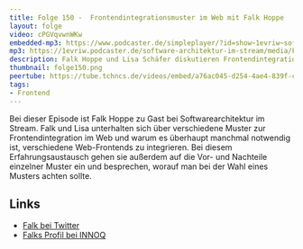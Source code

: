 ```yaml
---
title: Folge 150 -  Frontendintegrationsmuster im Web mit Falk Hoppe
layout: folge
video: cPGVqvwnWKw
embedded-mp3: https://www.podcaster.de/simpleplayer/?id=show~1evriw~software-architektur-im-stream~pod-08186cb1836789c33c1c79cdaa&v=1675443672
mp3: https://1evriw.podcaster.de/software-architektur-im-stream/media/Frontendintegrationsmuster_im_Web_mit_Falk_Hoppe.mp3
description: Falk Hoppe und Lisa Schäfer diskutieren Frontendintegrationsmuster
thumbnail: folge150.png
peertube: https://tube.tchncs.de/videos/embed/a76ac045-d254-4ae4-839f-c088ef233197
tags:
- Frontend
---
```


Bei dieser Episode ist Falk Hoppe zu Gast bei Softwarearchitektur im
Stream. Falk und Lisa unterhalten sich über verschiedene Muster zur
Frontendintegration im Web und warum es überhaupt manchmal notwendig
ist, verschiedene Web-Frontends zu integrieren. Bei diesem
Erfahrungsaustausch gehen sie außerdem auf die Vor- und Nachteile
einzelner Muster ein und besprechen, worauf man bei der Wahl eines
Musters achten sollte.

## Links

* [Falk bei Twitter](https://twitter.com/falkintheclouds)
* [Falks Profil bei INNOQ](https://www.innoq.com/de/staff/falk-hoppe/)

